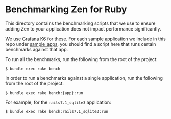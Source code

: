 # Benchmarking Zen for Ruby

This directory contains the benchmarking scripts that we use to ensure adding
Zen to your application does not impact performance significantly.

We use [Grafana K6](https://k6.io) for these. For each sample application we
include in this repo under [sample_apps](../sample_apps), you should find
a script here that runs certain benchmarks against that app.

To run all the benchmarks, run the following from the root of the project:

```
$ bundle exec rake bench
```

In order to run a benchmarks against a single application, run the following
from the root of the project:

```
$ bundle exec rake bench:{app}:run
```

For example, for the `rails7.1_sqlite3` application:

```
$ bundle exec rake bench:rails7.1_sqlite3:run
```
